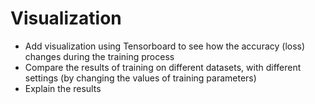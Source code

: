 # Visualization
- Add visualization using Tensorboard to see how the accuracy (loss) changes during the training process
- Compare the results of training on different datasets, with different settings (by changing the values of training parameters)
- Explain the results 
